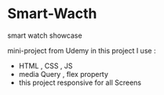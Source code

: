 # Smart-Wacth
smart watch showcase

mini-project from Udemy 
 in this project I use :
 - HTML , CSS , JS 
 - media Query , flex property
 - this project responsive for all Screens
